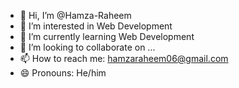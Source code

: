 - 👋 Hi, I’m @Hamza-Raheem
- 👀 I’m interested in Web Development
- 🌱 I’m currently learning Web Development
- 💞️ I’m looking to collaborate on ...
- 📫 How to reach me: hamzaraheem06@gmail.com
- 😄 Pronouns: He/him 

<!---
Hamza-Raheem/Hamza-Raheem is a ✨ special ✨ repository because its `README.md` (this file) appears on your GitHub profile.
You can click the Preview link to take a look at your changes.
--->
